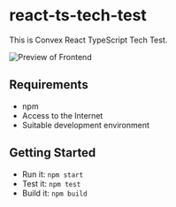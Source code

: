 # react-ts-tech-test

This is Convex React TypeScript Tech Test.

![Preview of Frontend](preview.png)

## Requirements

- npm
- Access to the Internet
- Suitable development environment

## Getting Started

- Run it: `npm start`
- Test it: `npm test`
- Build it: `npm build`

